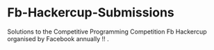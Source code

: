 # Fb-Hackercup-Submissions

Solutions to the Competitive Programming Competition Fb Hackercup organised by Facebook annually !! .
